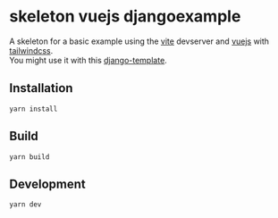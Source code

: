 # skeleton vuejs djangoexample

A skeleton for a basic example using the [vite](https://vitejs.dev/) devserver and [vuejs](https://vuejs.org/) with [tailwindcss](https://tailwindcss.com/).  
You might use it with this [django-template](https://github.com/oryon-dominik/django-template/).

## Installation
    
    yarn install

## Build

    yarn build

## Development

    yarn dev
